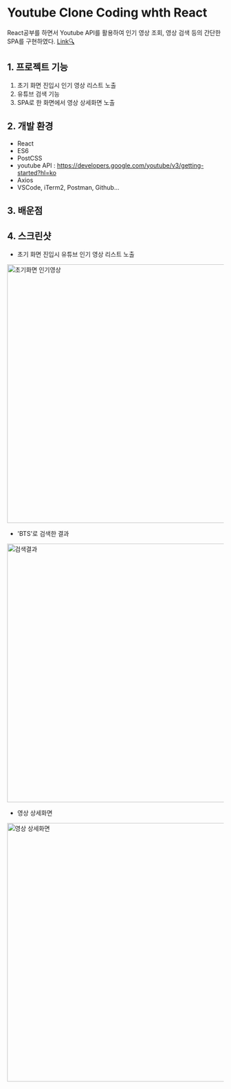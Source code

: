 # Youtube Clone Coding whth React
React공부를 하면서 Youtube API를 활용하여 인기 영상 조회, 영상 검색 등의 간단한 SPA를 구현하였다.  [Link🔍](https://sonayaa.github.io/react_youtube)

## 1. 프로젝트 기능
1. 초기 화면 진입시 인기 영상 리스트 노출
2. 유튜브 검색 기능
3. SPA로 한 화면에서 영상 상세화면 노출

## 2. 개발 환경
- React
- ES6
- PostCSS
- youtube API : https://developers.google.com/youtube/v3/getting-started?hl=ko
- Axios
- VSCode, iTerm2, Postman, Github...

## 3. 배운점


## 4. 스크린샷
- 초기 화면 진입시 유튜브 인기 영상 리스트 노출 
<img width="600" alt="초기화면 인기영상" src="https://user-images.githubusercontent.com/75556110/129181085-d38ada0c-8666-40c4-b1db-d3b88fa91b00.png">

- 'BTS'로 검색한 결과
<img width="600" alt="검색결과" src="https://user-images.githubusercontent.com/75556110/129181102-94baf1de-e907-4280-a461-f7fe5cb7e122.png">

- 영상 상세화면
<img width="600" alt="영상 상세화면" src="https://user-images.githubusercontent.com/75556110/129181057-b1174b40-2d8a-4f6a-bafa-cf5d78199478.png">
